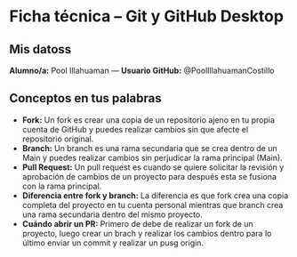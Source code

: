 # Ficha técnica – Git y GitHub Desktop

## Mis datoss
**Alumno/a:** Pool Illahuaman — **Usuario GitHub:** @PoolIllahuamanCostillo

## Conceptos en tus palabras
- **Fork:** Un fork es crear una copia de un repositorio ajeno en tu propia cuenta de GitHub y puedes realizar cambios sin que afecte el repositorio original.
- **Branch:** Un branch es una rama secundaria que se crea dentro de un Main y puedes realizar cambios sin perjudicar la rama principal (Main).
- **Pull Request:** Un pull request es cuando se quiere solicitar la revisión y aprobación de cambios de un proyecto para después esta se fusiona con la rama principal.
- **Diferencia entre fork y branch:** La diferencia es que fork crea una copia completa del proyecto en tu cuenta personal mientras que branch crea una rama secundaria dentro del mismo proyecto.
- **Cuándo abrir un PR:** Primero de debe de realizar un fork de un proyecto, luego crear un brach y realizar los cambios dentro para lo último enviar un commit y realizar un pusg origin.